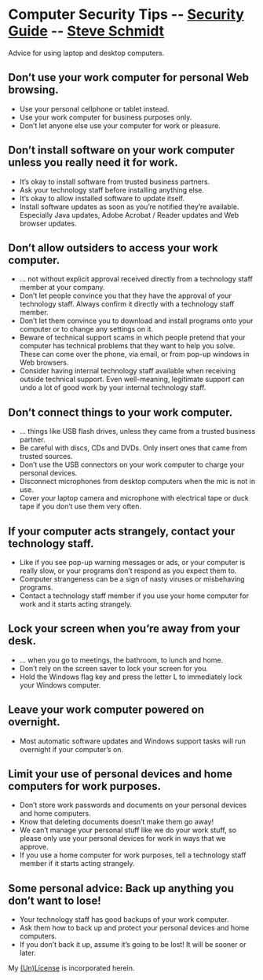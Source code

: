 
# Computer Security Tips -- [Security Guide](..) -- [Steve Schmidt](/)
Advice for using laptop and desktop computers.

## Don’t use your work computer for personal Web browsing.
- Use your personal cellphone or tablet instead.
- Use your work computer for business purposes only.
- Don’t let anyone else use your computer for work or pleasure.

## Don’t install software on your work computer unless you really need it for work.
- It’s okay to install software from trusted business partners.
- Ask your technology staff before installing anything else.
- It’s okay to allow installed software to update itself.
- Install software updates as soon as you’re notified they’re available. Especially Java updates, Adobe Acrobat / Reader updates and Web browser updates.

## Don’t allow outsiders to access your work computer.
- … not without explicit approval received directly from a technology staff member at your company.
- Don’t let people convince you that they have the approval of your technology staff. Always confirm it directly with a technology staff member.
- Don’t let them convince you to download and install programs onto your computer or to change any settings on it.
- Beware of technical support scams in which people pretend that your computer has technical problems that they want to help you solve. These can come over the phone, via email, or from pop-up windows in Web browsers.
- Consider having internal technology staff available when receiving outside technical support. Even well-meaning, legitimate support can undo a lot of good work by your internal technology staff.

## Don’t connect things to your work computer.
- … things like USB flash drives, unless they came from a trusted business partner.
- Be careful with discs, CDs and DVDs. Only insert ones that came from trusted sources.
- Don’t use the USB connectors on your work computer to charge your personal devices.
- Disconnect microphones from desktop computers when the mic is not in use.
- Cover your laptop camera and microphone with electrical tape or duck tape if you don’t use them very often.

## If your computer acts strangely, contact your technology staff.
- Like if you see pop-up warning messages or ads, or your computer is really slow, or your programs don’t respond as you expect them to.
- Computer strangeness can be a sign of nasty viruses or misbehaving programs.
- Contact a technology staff member if you use your home computer for work and it starts acting strangely.

## Lock your screen when you’re away from your desk.
- … when you go to meetings, the bathroom, to lunch and home.
- Don’t rely on the screen saver to lock your screen for you.
- Hold the Windows flag key and press the letter L to immediately lock your Windows computer.

## Leave your work computer powered on overnight.
- Most automatic software updates and Windows support tasks will run overnight if your computer’s on.

## Limit your use of personal devices and home computers for work purposes.
- Don’t store work passwords and documents on your personal devices and home computers.
- Know that deleting documents doesn’t make them go away!
- We can’t manage your personal stuff like we do your work stuff, so please only use your personal devices for work in ways that we approve.
- If you use a home computer for work purposes, tell a technology staff member if it starts acting strangely.

## Some personal advice: Back up anything you don’t want to lose!
- Your technology staff has good backups of your work computer.
- Ask them how to back up and protect your personal devices and home computers.
- If you don’t back it up, assume it’s going to be lost! It will be sooner or later.

My [(Un)License](/UNLICENSE) is incorporated herein.
